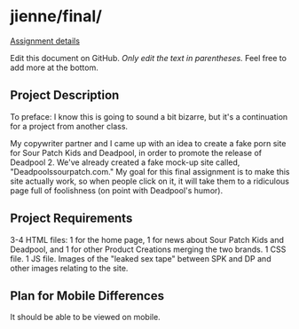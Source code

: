 # jienne/final/

[Assignment details](/homework/final)

Edit this document on GitHub. _Only edit the text in parentheses._ Feel free to add more at the bottom.

## Project Description

To preface: I know this is going to sound a bit bizarre, but it's a continuation for a project from another class.

My copywriter partner and I came up with an idea to create a fake porn site for Sour Patch Kids and Deadpool, in order to promote the release of Deadpool 2. We've already created a fake mock-up site called, "Deadpoolssourpatch.com." My goal for this final assignment is to make this site actually work, so when people click on it, it will take them to a ridiculous page full of foolishness (on point with Deadpool's humor).

## Project Requirements

3-4 HTML files: 1 for the home page, 1 for news about Sour Patch Kids and Deadpool, and 1 for other Product Creations merging the two brands. 1 CSS file. 1 JS file. Images of the "leaked sex tape" between SPK and DP and other images relating to the site.

## Plan for Mobile Differences

It should be able to be viewed on mobile.
